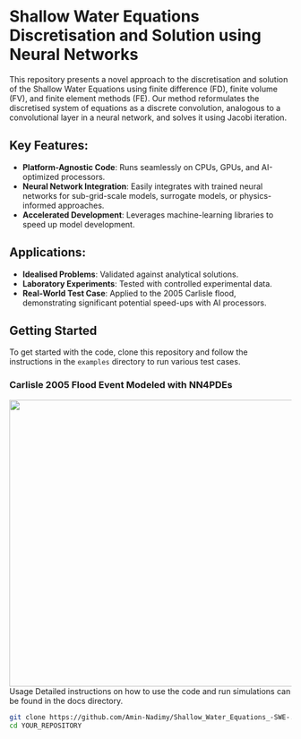 # Shallow Water Equations Discretisation and Solution using Neural Networks

This repository presents a novel approach to the discretisation and solution of the Shallow Water Equations using finite difference (FD), finite volume (FV), and finite element methods (FE). Our method reformulates the discretised system of equations as a discrete convolution, analogous to a convolutional layer in a neural network, and solves it using Jacobi iteration.

## Key Features:
- **Platform-Agnostic Code**: Runs seamlessly on CPUs, GPUs, and AI-optimized processors.
- **Neural Network Integration**: Easily integrates with trained neural networks for sub-grid-scale models, surrogate models, or physics-informed approaches.
- **Accelerated Development**: Leverages machine-learning libraries to speed up model development.

## Applications:
- **Idealised Problems**: Validated against analytical solutions.
- **Laboratory Experiments**: Tested with controlled experimental data.
- **Real-World Test Case**: Applied to the 2005 Carlisle flood, demonstrating significant potential speed-ups with AI processors.

## Getting Started
To get started with the code, clone this repository and follow the instructions in the `examples` directory to run various test cases.

### Carlisle 2005 Flood Event Modeled with NN4PDEs
<img src="https://github.com/Amin-Nadimy/Shallow_Water_Equations_-SWE-/blob/main/SWE_2.gif" width="512" />
Usage
Detailed instructions on how to use the code and run simulations can be found in the docs directory.

```sh
git clone https://github.com/Amin-Nadimy/Shallow_Water_Equations_-SWE-.git
cd YOUR_REPOSITORY
